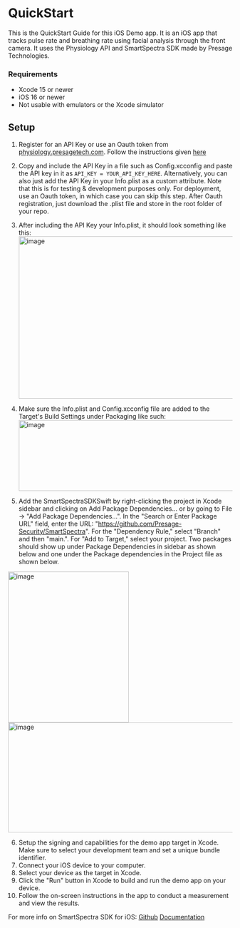 # QuickStart
This is the QuickStart Guide for this iOS Demo app. It is an iOS app that tracks pulse rate and breathing rate using facial analysis through the front camera. 
It uses the Physiology API and SmartSpectra SDK made by Presage Technologies. 
### Requirements
* Xcode 15 or newer
* iOS 16 or newer
* Not usable with emulators or the Xcode simulator

## Setup
1. Register for an API Key or use an Oauth token from [physiology.presagetech.com](physiology.presagetech.com). Follow the instructions given [here](https://github.com/Presage-Security/SmartSpectra/blob/main/docs/authentication.md)
2. Copy and include the API Key in a file such as Config.xcconfig and paste the API key in it as `API_KEY = YOUR_API_KEY_HERE`. Alternatively, you can also just add the API Key in your Info.plist as a custom attribute.
Note that this is for testing & development purposes only. For deployment, use an Oauth token, in which case you can skip this step. After Oauth registration, just download the .plist file and store in the root folder of your repo.
3. After including the API Key your Info.plist, it should look something like this:<img width="683" height="364" alt="image" src="https://github.com/user-attachments/assets/b0f9ab27-ae1b-4c4e-b187-39cca6114668" />
4. Make sure the Info.plist and Config.xcconfig file are added to the Target's Build Settings under Packaging like such:<img width="627" height="159" alt="image" src="https://github.com/user-attachments/assets/1cac5cf7-3cb7-4e6e-985b-8d0e7cb8cbc0" />

5. Add the SmartSpectraSDKSwift by right-clicking the project in Xcode sidebar and clicking on Add Package Dependencies... or by going to File -> "Add Package Dependencies...". In the "Search or Enter Package URL" field, enter the URL: "https://github.com/Presage-Security/SmartSpectra". For the "Dependency Rule," select "Branch" and then "main.". For "Add to Target," select your project. Two packages should show up under Package Dependencies in sidebar as shown below and one under the Package dependencies in the Project file as shown below.
<img width="271" height="338" alt="image" src="https://github.com/user-attachments/assets/338e1c60-79e0-42d2-823f-20c0f2e2f785" />
<img width="1240" height="247" alt="image" src="https://github.com/user-attachments/assets/68e337d1-276d-4b8e-8f1a-b44bde2680bd" />

6. Setup the signing and capabilities for the demo app target in Xcode. Make sure to select your development team and set a unique bundle identifier.
7. Connect your iOS device to your computer.
8. Select your device as the target in Xcode.
9. Click the "Run" button in Xcode to build and run the demo app on your device.
10. Follow the on-screen instructions in the app to conduct a measurement and view the results.

For more info on SmartSpectra SDK for iOS: [Github](https://github.com/Presage-Security/SmartSpectra/tree/main/swift) [Documentation](https://docs.physiology.presagetech.com/swift/documentation/smartspectraswiftsdk)

